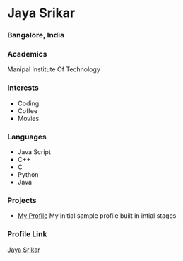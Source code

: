 # Jaya Srikar

### Bangalore, India

### Academics

Manipal Institute Of Technology

### Interests

- Coding
- Coffee
- Movies

### Languages

- Java Script
- C++
- C
- Python
- Java

### Projects

- [My Profile](https://jayasrikark.netlify.app) My initial sample profile built in intial stages

### Profile Link

[Jaya Srikar](https://github.com/znjs)
